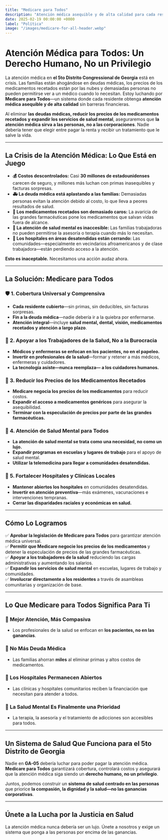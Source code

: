 ```yaml
---
title: "Medicare para Todos"
description: "Atención médica asequible y de alta calidad para cada residente—centrada en las personas, no en las ganancias."
date: 2025-02-19 00:00:00 +0000
label: "Política"
image: "/images/medicare-for-all-header.webp"
---
```


# **Atención Médica para Todos: Un Derecho Humano, No un Privilegio**  

La atención médica en **el 5to Distrito Congressional de Georgia** está en crisis. Las familias están ahogándose en deudas médicas, los precios de los medicamentos recetados están por las nubes y demasiadas personas no pueden permitirse ver a un médico cuando lo necesitan. Estoy luchando por **Medicare para Todos**—un sistema donde cada residente obtenga **atención médica asequible y de alta calidad** sin barreras financieras.  

Al eliminar **las deudas médicas, reducir los precios de los medicamentos recetados y expandir los servicios de salud mental**, aseguraremos que **la atención médica sirva a las personas, no a las corporaciones**. Nadie debería tener que elegir entre pagar la renta y recibir un tratamiento que le salve la vida.  

---

## **La Crisis de la Atención Médica: Lo Que Está en Juego**  

- **💰 Costos descontrolados:** Casi **30 millones de estadounidenses** carecen de seguro, y millones más luchan con primas inasequibles y facturas sorpresas.  
- **🚑 La deuda médica está aplastando a las familias:** Demasiadas personas evitan la atención debido al costo, lo que lleva a peores resultados de salud.  
- **💊 Los medicamentos recetados son demasiado caros:** La avaricia de las grandes farmacéuticas pone los medicamentos que salvan vidas fuera de alcance.  
- **🧠 La atención de salud mental es inaccesible:** Las familias trabajadoras no pueden permitirse la asesoría o terapia cuando más lo necesitan.  
- **🏥 Los hospitales en áreas desatendidas están cerrando:** Las comunidades—especialmente en vecindarios afroamericanos y de clase trabajadora—están perdiendo acceso a la atención.  

**Esto es inaceptable.** Necesitamos una acción audaz ahora.  

---

## **La Solución: Medicare para Todos**  

### 🛡️ **1. Cobertura Universal y Comprensiva**  
- **Cada residente cubierto**—sin primas, sin deducibles, sin facturas sorpresas.  
- **Fin a la deuda médica**—nadie debería ir a la quiebra por enfermarse.  
- **Atención integral**—incluye **salud mental, dental, visión, medicamentos recetados y atención a largo plazo**.  

### 🤝 **2. Apoyar a los Trabajadores de la Salud, No a la Burocracia**  
- **Médicos y enfermeras se enfocan en los pacientes, no en el papeleo.**  
- **Invertir en profesionales de la salud**—formar y retener a más médicos, enfermeras y cuidadores.  
- **La tecnología asiste—nunca reemplaza— a los cuidadores humanos.**  

### 💊 **3. Reducir los Precios de los Medicamentos Recetados**  
- **Medicare negocia los precios de los medicamentos** para reducir costos.  
- **Expandir el acceso a medicamentos genéricos** para asegurar la asequibilidad.  
- **Terminar con la especulación de precios por parte de las grandes farmacéuticas.**  

### 🧠 **4. Atención de Salud Mental para Todos**  
- **La atención de salud mental se trata como una necesidad, no como un lujo.**  
- **Expandir programas en escuelas y lugares de trabajo** para el apoyo de salud mental.  
- **Utilizar la telemedicina para llegar a comunidades desatendidas.**  

### 🏥 **5. Fortalecer Hospitales y Clínicas Locales**  
- **Mantener abiertos los hospitales** en comunidades desatendidas.  
- **Invertir en atención preventiva**—más exámenes, vacunaciones e intervenciones tempranas.  
- **Cerrar las disparidades raciales y económicas en salud.**  

---

## **Cómo Lo Logramos**  

✅ **Aprobar la legislación de Medicare para Todos** para garantizar atención médica universal.  
✅ **Permitir que Medicare negocie los precios de los medicamentos** y detener la especulación de precios de las grandes farmacéuticas.  
✅ **Apoyar a los trabajadores de la salud** reduciendo las cargas administrativas y aumentando los salarios.  
✅ **Expandir los servicios de salud mental** en escuelas, lugares de trabajo y comunidades.  
✅ **Involucrar directamente a los residentes** a través de asambleas comunitarias y organización de base.  

---

## **Lo Que Medicare para Todos Significa Para Ti**  

### 💪 **Mejor Atención, Más Compasiva**  
- Los profesionales de la salud se enfocan en **los pacientes, no en las ganancias**.  

### 💸 **No Más Deuda Médica**  
- Las familias ahorran **miles** al eliminar primas y altos costos de medicamentos.  

### 🏥 **Los Hospitales Permanecen Abiertos**  
- Las clínicas y hospitales comunitarios reciben la financiación que necesitan para atender a todos.  

### 🧠 **La Salud Mental Es Finalmente una Prioridad**  
- La terapia, la asesoría y el tratamiento de adicciones son accesibles para todos.  

---

## **Un Sistema de Salud Que Funciona para el 5to Distrito de Georgia**  

Nadie en **GA-05** debería luchar para poder pagar la atención médica. **Medicare para Todos** garantizará cobertura, controlará costos y asegurará que la atención médica siga siendo un **derecho humano, no un privilegio**.  

Juntos, podemos construir un **sistema de salud centrado en las personas** que priorice **la compasión, la dignidad y la salud—no las ganancias corporativas**.  

---

## **Únete a la Lucha por la Justicia en Salud**  

La atención médica nunca debería ser un lujo. Únete a nosotros y exige un sistema que ponga a las personas por encima de las ganancias.